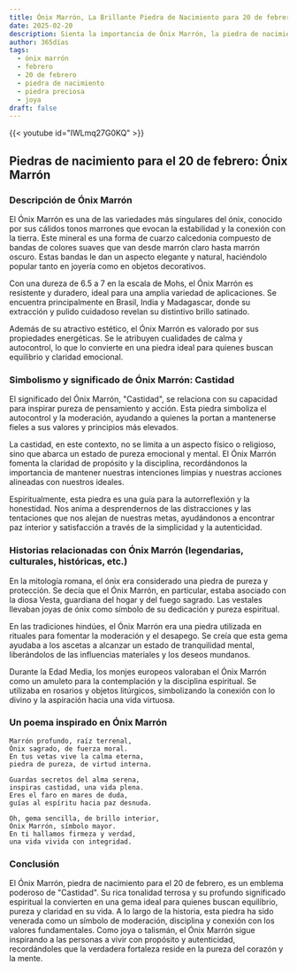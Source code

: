 ```yaml
---
title: Ónix Marrón, La Brillante Piedra de Nacimiento para 20 de febrero
date: 2025-02-20
description: Sienta la importancia de Ónix Marrón, la piedra de nacimiento de 20 de febrero que simboliza Castidad. Deje que su belleza y significado iluminen su día.
author: 365días
tags:
  - ónix marrón
  - febrero
  - 20 de febrero
  - piedra de nacimiento
  - piedra preciosa
  - joya
draft: false
---
```


{{< youtube id="IWLmq27G0KQ" >}}

## Piedras de nacimiento para el 20 de febrero: Ónix Marrón

### Descripción de Ónix Marrón

El Ónix Marrón es una de las variedades más singulares del ónix, conocido por sus cálidos tonos marrones que evocan la estabilidad y la conexión con la tierra. Este mineral es una forma de cuarzo calcedonia compuesto de bandas de colores suaves que van desde marrón claro hasta marrón oscuro. Estas bandas le dan un aspecto elegante y natural, haciéndolo popular tanto en joyería como en objetos decorativos.

Con una dureza de 6.5 a 7 en la escala de Mohs, el Ónix Marrón es resistente y duradero, ideal para una amplia variedad de aplicaciones. Se encuentra principalmente en Brasil, India y Madagascar, donde su extracción y pulido cuidadoso revelan su distintivo brillo satinado.

Además de su atractivo estético, el Ónix Marrón es valorado por sus propiedades energéticas. Se le atribuyen cualidades de calma y autocontrol, lo que lo convierte en una piedra ideal para quienes buscan equilibrio y claridad emocional.

### Simbolismo y significado de Ónix Marrón: Castidad

El significado del Ónix Marrón, "Castidad", se relaciona con su capacidad para inspirar pureza de pensamiento y acción. Esta piedra simboliza el autocontrol y la moderación, ayudando a quienes la portan a mantenerse fieles a sus valores y principios más elevados.

La castidad, en este contexto, no se limita a un aspecto físico o religioso, sino que abarca un estado de pureza emocional y mental. El Ónix Marrón fomenta la claridad de propósito y la disciplina, recordándonos la importancia de mantener nuestras intenciones limpias y nuestras acciones alineadas con nuestros ideales.

Espiritualmente, esta piedra es una guía para la autorreflexión y la honestidad. Nos anima a desprendernos de las distracciones y las tentaciones que nos alejan de nuestras metas, ayudándonos a encontrar paz interior y satisfacción a través de la simplicidad y la autenticidad.

### Historias relacionadas con Ónix Marrón (legendarias, culturales, históricas, etc.)

En la mitología romana, el ónix era considerado una piedra de pureza y protección. Se decía que el Ónix Marrón, en particular, estaba asociado con la diosa Vesta, guardiana del hogar y del fuego sagrado. Las vestales llevaban joyas de ónix como símbolo de su dedicación y pureza espiritual.

En las tradiciones hindúes, el Ónix Marrón era una piedra utilizada en rituales para fomentar la moderación y el desapego. Se creía que esta gema ayudaba a los ascetas a alcanzar un estado de tranquilidad mental, liberándolos de las influencias materiales y los deseos mundanos.

Durante la Edad Media, los monjes europeos valoraban el Ónix Marrón como un amuleto para la contemplación y la disciplina espiritual. Se utilizaba en rosarios y objetos litúrgicos, simbolizando la conexión con lo divino y la aspiración hacia una vida virtuosa.

### Un poema inspirado en Ónix Marrón

```
Marrón profundo, raíz terrenal,  
Ónix sagrado, de fuerza moral.  
En tus vetas vive la calma eterna,  
piedra de pureza, de virtud interna.  

Guardas secretos del alma serena,  
inspiras castidad, una vida plena.  
Eres el faro en mares de duda,  
guías al espíritu hacia paz desnuda.  

Oh, gema sencilla, de brillo interior,  
Ónix Marrón, símbolo mayor.  
En ti hallamos firmeza y verdad,  
una vida vivida con integridad.
```

### Conclusión

El Ónix Marrón, piedra de nacimiento para el 20 de febrero, es un emblema poderoso de "Castidad". Su rica tonalidad terrosa y su profundo significado espiritual la convierten en una gema ideal para quienes buscan equilibrio, pureza y claridad en su vida. A lo largo de la historia, esta piedra ha sido venerada como un símbolo de moderación, disciplina y conexión con los valores fundamentales. Como joya o talismán, el Ónix Marrón sigue inspirando a las personas a vivir con propósito y autenticidad, recordándoles que la verdadera fortaleza reside en la pureza del corazón y la mente.